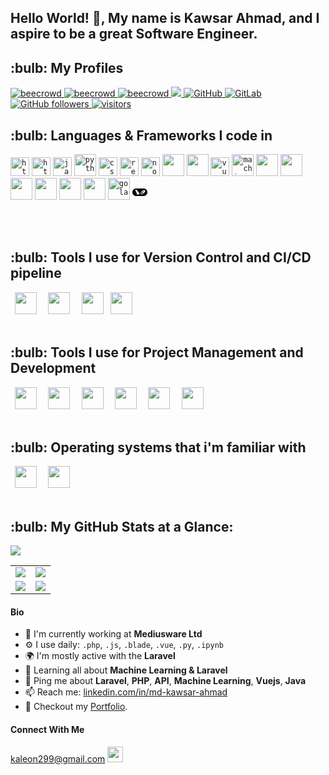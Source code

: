 ## Hello World! 👋, My name is Kawsar Ahmad, and I aspire to be a great Software Engineer.
<h2>:bulb: My Profiles</h2>
<p align="left"> 


  <a href="https://www.beecrowd.com.br/judge/en/profile/413853">
    <img src="https://img.shields.io/badge/beecrowd-ahmad043-blueviolet" alt="beecrowd" />
  </a>
  <a href="https://codeforces.com/profile/noob_coder043">
    <img src="https://img.shields.io/badge/CodeForces-noob_coder043-blueviolet" alt="beecrowd" />
  </a>
   <a href="https://www.hackerrank.com/ahmad43">
    <img src="https://img.shields.io/badge/HackerRank-ahmad43-success" alt="beecrowd" />
  </a>
  <a href="https://www.linkedin.com/in/md-kawsar-ahmad-77800a105/">
    <img src="https://img.shields.io/badge/LinkedIn-0077B5?style=for-the-badge&logo=linkedin&logoColor=white" />
  </a>

 <a href="https://github.com/KawsarAhmad43">
  <img alt="GitHub" src="https://img.shields.io/badge/GitHub-KawsarAhmad43-black">
 </a>   
 <a href="https://gitlab.com/KawsarAhmad43">
  <img alt="GitLab" src="https://img.shields.io/badge/GitLab-KawsarAhmad43-orange">
 </a>
  

  <a href="https://github.com/KawsarAhmad43?tab=repositories">
    <img alt="GitHub followers" src="https://img.shields.io/github/followers/KawsarAhmad43?color=green&logo=github">
  </a>
  <a href="https://github.com/KawsarAhmad43/">
    <img src="https://komarev.com/ghpvc/?username=KawsarAhmad43" alt="visitors" />
  </a>


</p>


<h2>:bulb: Languages & Frameworks I code in</h2>
<code><img title="HTML 5" alt="html5" width="30px" src="https://cdn.jsdelivr.net/gh/devicons/devicon/icons/html5/html5-original.svg" /></code>
<code><img title="HTML 5" alt="html5" width="30px" src="https://cdn.jsdelivr.net/gh/devicons/devicon/icons/bootstrap/bootstrap-original.svg" /></code>
<code><img title="JavaScript" alt="javascript" width="30px" src="https://cdn.jsdelivr.net/gh/devicons/devicon/icons/javascript/javascript-original.svg" /></code>
<code><img title="Python" alt="python" width="35px" src="https://cdn.jsdelivr.net/gh/devicons/devicon/icons/python/python-original.svg" /></code>
<code><img title="CSS 3" alt="css 3" width="30px" src="https://cdn.jsdelivr.net/gh/devicons/devicon/icons/css3/css3-original.svg" /></code>
<code><img title="ReactJS" alt="react js" width="30px" src="https://cdn.jsdelivr.net/gh/devicons/devicon/icons/react/react-original.svg" /></code>
<code><img title="NodeJS" alt="node js" width="30px" src="https://cdn.jsdelivr.net/gh/devicons/devicon/icons/nodejs/nodejs-original.svg" /></code>
<code><img width="35px" src="https://cdn.jsdelivr.net/gh/devicons/devicon@latest/icons/laravel/laravel-original.svg" /></code>
<code><img width="35px" src="https://cdn.jsdelivr.net/gh/devicons/devicon@latest/icons/livewire/livewire-original-wordmark.svg" /></code>
<code><img title="Vue.js" alt="vue js" width="30px" src="https://cdn.jsdelivr.net/gh/devicons/devicon/icons/vuejs/vuejs-original.svg" /></code>
<code><img title="Machine Learning" alt="machine learning" width="35px" src="https://cdn.jsdelivr.net/gh/devicons/devicon/icons/tensorflow/tensorflow-original.svg" /></code>
<code><img width="35px" src="https://cdn.jsdelivr.net/gh/devicons/devicon@latest/icons/django/django-plain.svg" /></code>
<code><img width="35px" src="https://cdn.jsdelivr.net/gh/devicons/devicon@latest/icons/solidity/solidity-original.svg" /></code>
<code><img width="35px" src="https://cdn.jsdelivr.net/gh/devicons/devicon/icons/mysql/mysql-original-wordmark.svg" /></code>
<code><img width="35px" src="https://cdn.jsdelivr.net/gh/devicons/devicon/icons/php/php-original.svg" /></code>
<code><img width="35px" src="https://cdn.jsdelivr.net/gh/devicons/devicon/icons/c/c-original.svg" /></code>
<code><img width="35px" src="https://cdn.jsdelivr.net/gh/devicons/devicon/icons/cplusplus/cplusplus-original.svg" /></code>
<code><img title="Golang" alt="golang" width="35px" src="https://cdn.jsdelivr.net/gh/devicons/devicon/icons/go/go-original.svg" /></code>
<svg role="img" viewBox="0 0 24 24" xmlns="http://www.w3.org/2000/svg" id="Langchain--Streamline-Simple-Icons" height="24" width="24">
  <desc>Langchain Streamline Icon: https://streamlinehq.com</desc>
  <title>LangChain</title>
  <path d="M6.0988 5.9175C2.7359 5.9175 0 8.6462 0 12s2.736 6.0825 6.0988 6.0825h11.8024C21.2641 18.0825 24 15.3538 24 12s-2.736 -6.0825 -6.0988 -6.0825ZM5.9774 7.851c0.493 0.0124 1.02 0.2496 1.273 0.6228 0.3673 0.4592 0.4778 1.0668 0.8944 1.4932 0.5604 0.6118 1.199 1.1505 1.7161 1.802 0.4892 0.5954 0.8386 1.2937 1.1436 1.9975 0.1244 0.2335 0.1257 0.5202 0.31 0.7197 0.0908 0.1204 0.5346 0.4483 0.4383 0.5645 0.0555 0.1204 0.4702 0.286 0.3263 0.4027 -0.1944 0.04 -0.4129 0.0476 -0.5616 -0.1074 -0.0549 0.126 -0.183 0.0596 -0.2819 0.0432a4 4 0 0 0 -0.025 0.0736c-0.3288 0.0219 -0.5754 -0.3126 -0.732 -0.565 -0.3111 -0.168 -0.6642 -0.2702 -0.982 -0.446 -0.0182 0.2895 0.0452 0.6485 -0.231 0.8353 -0.014 0.5565 0.8436 0.0656 0.9222 0.4804 -0.061 0.0067 -0.1286 -0.0095 -0.1774 0.0373 -0.2239 0.2172 -0.4805 -0.1645 -0.7385 -0.007 -0.3464 0.174 -0.3808 0.3161 -0.8096 0.352 -0.0237 -0.0359 -0.0143 -0.0592 0.0059 -0.0811 0.1207 -0.1399 0.1295 -0.3046 0.3356 -0.3643 -0.2122 -0.0334 -0.3899 0.0833 -0.5686 0.1757 -0.2323 0.095 -0.2304 -0.2141 -0.5878 0.0164 -0.0396 -0.0322 -0.0208 -0.0615 0.0018 -0.0864 0.0908 -0.1107 0.2102 -0.127 0.345 -0.1208 -0.663 -0.3686 -0.9751 0.4507 -1.2813 0.0432 -0.092 0.0243 -0.1265 0.1068 -0.1845 0.1652 -0.05 -0.0548 -0.0123 -0.1212 -0.0099 -0.1857 -0.0598 -0.028 -0.1356 -0.041 -0.1179 -0.1366 -0.1171 -0.0395 -0.1988 0.0295 -0.286 0.0952 -0.0787 -0.0608 0.0532 -0.1492 0.0776 -0.2125 0.0702 -0.1216 0.23 -0.025 0.3111 -0.1126 0.2306 -0.1308 0.552 0.0814 0.8155 0.0455 0.203 0.0255 0.4544 -0.1825 0.3526 -0.39 -0.2171 -0.2767 -0.179 -0.6386 -0.1839 -0.9695 -0.0268 -0.1929 -0.491 -0.4382 -0.6252 -0.6462 -0.1659 -0.1873 -0.295 -0.4047 -0.4243 -0.6182 -0.4666 -0.9008 -0.3198 -2.0584 -0.9077 -2.8947 -0.266 0.1466 -0.6125 0.0774 -0.8418 -0.119 -0.1238 0.1125 -0.1292 0.2598 -0.139 0.4161 -0.297 -0.2962 -0.2593 -0.8559 -0.022 -1.1855 0.0969 -0.1302 0.2127 -0.2373 0.342 -0.3316 0.0292 -0.0213 0.0391 -0.0419 0.0385 -0.0747 0.1174 -0.5267 0.5764 -0.7391 1.0694 -0.7267m12.4071 0.46c0.5575 0 1.0806 0.2159 1.474 0.6082s0.61 0.9145 0.61 1.4704c0 0.556 -0.2167 1.078 -0.61 1.4698v0.0006l-0.902 0.8995a2.08 2.08 0 0 1 -0.8597 0.5166l-0.0164 0.0047 -0.0058 0.0164a2.05 2.05 0 0 1 -0.474 0.7308l-0.9018 0.8995c-0.3934 0.3924 -0.917 0.6083 -1.4745 0.6083s-1.0806 -0.216 -1.474 -0.6083c-0.813 -0.8107 -0.813 -2.1294 0 -2.9402l0.9019 -0.8995a2.056 2.056 0 0 1 0.858 -0.5143l0.017 -0.0053 0.0058 -0.0158a2.07 2.07 0 0 1 0.4752 -0.7337l0.9018 -0.8995c0.3934 -0.3924 0.9171 -0.6083 1.4745 -0.6083zm0 0.8965a1.18 1.18 0 0 0 -0.8388 0.3462l-0.9018 0.8995a1.181 1.181 0 0 0 -0.3427 0.9252l0.0053 0.0572c0.0323 0.2652 0.149 0.5044 0.3374 0.6917 0.13 0.1296 0.2733 0.2114 0.4471 0.2686a0.9 0.9 0 0 1 0.014 0.1582 0.884 0.884 0 0 1 -0.2609 0.6304l-0.0554 0.0554c-0.3013 -0.1028 -0.5525 -0.253 -0.7794 -0.4792a2.06 2.06 0 0 1 -0.5761 -1.0968l-0.0099 -0.0578 -0.0461 0.0368a1.1 1.1 0 0 0 -0.0876 0.0794l-0.9024 0.8995c-0.4623 0.461 -0.4623 1.212 0 1.673 0.2311 0.2305 0.535 0.346 0.8394 0.3461 0.3043 0 0.6077 -0.1156 0.8388 -0.3462l0.9019 -0.8995c0.4623 -0.461 0.4623 -1.2113 0 -1.673a1.17 1.17 0 0 0 -0.4367 -0.2749 1 1 0 0 1 -0.014 -0.1611c0 -0.2591 0.1023 -0.505 0.2901 -0.6923 0.3019 0.1028 0.57 0.2694 0.7962 0.4954 0.4467 0.4825 0.4467 1.2322 0 1.696zM13.497 12.0087z"></path>
</svg>




</br></br>

<h2>:bulb: Tools I use for Version Control and CI/CD pipeline</h2>    
<code> <img width="35px" src="https://cdn.jsdelivr.net/gh/devicons/devicon/icons/git/git-original-wordmark.svg" /> </code>
<code> <img width="35px" src="https://cdn.jsdelivr.net/gh/devicons/devicon/icons/github/github-original-wordmark.svg" /> </code>
<code> <img width="35px" src="https://cdn.jsdelivr.net/gh/devicons/devicon/icons/gitlab/gitlab-original-wordmark.svg" /></code>
<code> <img width="35px" src="https://cdn.jsdelivr.net/gh/devicons/devicon/icons/bitbucket/bitbucket-original-wordmark.svg" /> </code>              
</br></br>


<h2>:bulb: Tools I use for Project Management and Development</h2>
<code> <img width="35px" src="https://cdn.jsdelivr.net/gh/devicons/devicon/icons/jira/jira-original-wordmark.svg" /> </code>
<code> <img width="35px" src="https://cdn.jsdelivr.net/gh/devicons/devicon/icons/trello/trello-plain-wordmark.svg" /> </code>
<code> <img width="35px" src="https://cdn.jsdelivr.net/gh/devicons/devicon/icons/postman/postman-original-wordmark.svg" /> </code>
<code> <img width="35px" src="https://cdn.jsdelivr.net/gh/devicons/devicon/icons/vscode/vscode-original-wordmark.svg" /> </code>
<code> <img width="35px" src="https://img.icons8.com/color/48/000000/google-colab.png" /> </code>
<code> <img width="35px" src="https://cdn.iconscout.com/icon/free/png-256/free-laragon-3628708-3030006.png" /> </code>
</br></br>


<h2>:bulb: Operating systems that i'm familiar with</h2>
<code> <img width="35px" src="https://cdn.jsdelivr.net/gh/devicons/devicon/icons/centos/centos-original-wordmark.svg" /> </code>
<code> <img width="35px" src="https://cdn.jsdelivr.net/gh/devicons/devicon/icons/windows8/windows8-original.svg" /> </code>             
</br></br>




<h2>:bulb: My GitHub Stats at a Glance:</h2>

![](http://github-profile-summary-cards.vercel.app/api/cards/profile-details?username=KawsarAhmad43&theme=default)


<table>
  <tr>
    <td><img src="http://github-profile-summary-cards.vercel.app/api/cards/repos-per-language?username=KawsarAhmad43&theme=default"></td>
    <td><img src="http://github-profile-summary-cards.vercel.app/api/cards/most-commit-language?username=KawsarAhmad43&theme=default"></td>
  </tr>
  <tr>
    <td><img src="http://github-profile-summary-cards.vercel.app/api/cards/stats?username=KawsarAhmad43&theme=default"></td>
    <td><img src="http://github-profile-summary-cards.vercel.app/api/cards/productive-time?username=KawsarAhmad43&theme=default&utcOffset=8"></td>
  </tr>
</table>






#### Bio

- 🏢 I'm currently working at **Mediusware Ltd**
- ⚙️ I use daily: `.php`, `.js`, `.blade`, `.vue`, `.py`, `.ipynb`
- 🌍 I'm mostly active with the **Laravel**
- 🌱 Learning all about **Machine Learning & Laravel**
- 💬 Ping me about **Laravel**, **PHP**, **API**, **Machine Learning**, **Vuejs**, **Java**
- 📫 Reach me: [linkedin.com/in/md-kawsar-ahmad](https://www.linkedin.com/in/md-kawsar-ahmad-77800a105/)
- 📝 Checkout my [Portfolio](https://kawsarahmad43.github.io/me/).



#### Connect With Me

<p left="center">

<a href="https://www.gmail.com">kaleon299@gmail.com
  <img src="https://img.shields.io/badge/Gmail-D14836?style=for-the-badge&logo=gmail&logoColor=white" height=25>
</a>
</p>


